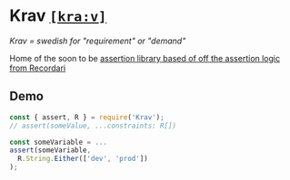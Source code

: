 # Krav [`[kra:v]`](http://lexin.nada.kth.se/sound/v2/217164_1.mp3)

_Krav = swedish for "requirement" or "demand"_

Home of the soon to be [assertion library based of off the assertion logic from Recordari](https://github.com/Olian04/Recordari/issues/39)

## Demo

```js
const { assert, R } = require('Krav');
// assert(someValue, ...constraints: R[])

const someVariable = ...
assert(someVariable,
  R.String.Either(['dev', 'prod'])
);
```
